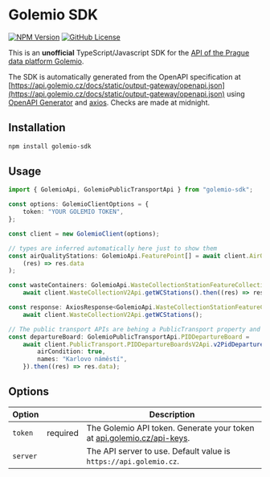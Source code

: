 # Golemio SDK

[![NPM Version](https://img.shields.io/npm/v/golemio-sdk)](https://www.npmjs.com/package/golemio-sdk) [![GitHub License](https://img.shields.io/github/license/smallhillcz/golemio-sdk)](./LICENSE)

This is an **unofficial** TypeScript/Javascript SDK for the [API of the Prague data platform Golemio](https://api.golemio.cz/docs/openapi/).

The SDK is automatically generated from the OpenAPI specification at [https://api.golemio.cz/docs/static/output-gateway/openapi.json](https://api.golemio.cz/docs/static/output-gateway/openapi.json) using [OpenAPI Generator](https://openapi-generator.tech/) and [axios](https://axios-http.com/). Checks are made at midnight.

## Installation

```bash
npm install golemio-sdk
```

## Usage

```typescript
import { GolemioApi, GolemioPublicTransportApi } from "golemio-sdk";

const options: GolemioClientOptions = {
	token: "YOUR GOLEMIO TOKEN",
};

const client = new GolemioClient(options);

// types are inferred automatically here just to show them
const airQualityStations: GolemioApi.FeaturePoint[] = await client.AirQualityV2Api.v2AirqualitystationsGet().then(
	(res) => res.data
);

const wasteContainers: GolemioApi.WasteCollectionStationFeatureCollection =
	await client.WasteCollectionV2Api.getWCStations().then((res) => res.data);

const response: AxiosResponse<GolemioApi.WasteCollectionStationFeatureCollection> =
	await client.WasteCollectionV2Api.getWCStations();

// The public transport APIs are behing a PublicTransport property and GolemioPublicTransportApi namespace
const departureBoard: GolemioPublicTransportApi.PIDDepartureBoard =
	await client.PublicTransport.PIDDepartureBoardsV2Api.v2PidDepartureboardsGet({
		airCondition: true,
		names: "Karlovo náměstí",
	}).then((res) => res.data);
```

## Options

| Option   |          | Description                                                                                               |
| -------- | -------- | --------------------------------------------------------------------------------------------------------- |
| `token`  | required | The Golemio API token. Generate your token at [api.golemio.cz/api-keys](https://api.golemio.cz/api-keys). |
| `server` |          | The API server to use. Default value is `https://api.golemio.cz`.                                         |
